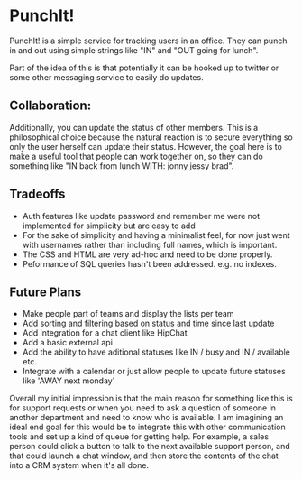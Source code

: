 # PunchIt!

PunchIt! is a simple service for tracking users in an office. They can punch in and out using simple strings like "IN" and "OUT going for lunch".

Part of the idea of this is that potentially it can be hooked up to twitter or some other messaging service to easily do updates.

## Collaboration:

Additionally, you can update the status of other members. This is a philosophical choice because the natural reaction is to secure everything so only the user herself can update their status. However, the goal here is to make a useful tool that people can work together on, so they can do something like "IN back from lunch WITH: jonny jessy brad". 

## Tradeoffs

- Auth features like update password and remember me were not implemented for simplicity but are easy to add
- For the sake of simplicity and having a minimalist feel, for now just went with usernames rather than including full names, which is important.
- The CSS and HTML are very ad-hoc and need to be done properly.
- Peformance of SQL queries hasn't been addressed. e.g. no indexes.

## Future Plans

- Make people part of teams and display the lists per team
- Add sorting and filtering based on status and time since last update
- Add integration for a chat client like HipChat
- Add a basic external api
- Add the ability to have aditional statuses like IN / busy and IN / available etc.
- Integrate with a calendar or just allow people to update future statuses like 'AWAY next monday'

Overall my initial impression is that the main reason for something like this is for support requests or when you need to ask a question of someone in another department and need to know who is available. I am imagining an ideal end goal for this would be to integrate this with other communication tools and set up a kind of queue for getting help. For example, a sales person could click a button to talk to the next available support person, and that could launch a chat window, and then store the contents of the chat into a CRM system when it's all done.


